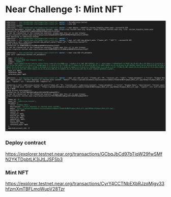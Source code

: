 # Near Challenge 1: Mint NFT

![Near Challenge 1: Mint NFT](./near-challenge-1.png)

### Deploy contract
https://explorer.testnet.near.org/transactions/GCbqJbCd97bTiqW29fwSMfN2YKTDpbtLK3jJtLJSFSb3

### Mint NFT
https://explorer.testnet.near.org/transactions/CyrY4CCTNbEXbRJzqMjgv33hfzmXmTBFLmoWupV28Tzr
